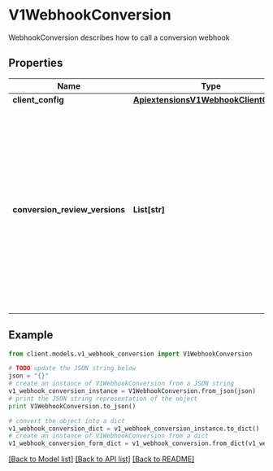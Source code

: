 # V1WebhookConversion

WebhookConversion describes how to call a conversion webhook

## Properties
Name | Type | Description | Notes
------------ | ------------- | ------------- | -------------
**client_config** | [**ApiextensionsV1WebhookClientConfig**](ApiextensionsV1WebhookClientConfig.md) |  | [optional] 
**conversion_review_versions** | **List[str]** | conversionReviewVersions is an ordered list of preferred &#x60;ConversionReview&#x60; versions the Webhook expects. The API server will use the first version in the list which it supports. If none of the versions specified in this list are supported by API server, conversion will fail for the custom resource. If a persisted Webhook configuration specifies allowed versions and does not include any versions known to the API Server, calls to the webhook will fail. | 

## Example

```python
from client.models.v1_webhook_conversion import V1WebhookConversion

# TODO update the JSON string below
json = "{}"
# create an instance of V1WebhookConversion from a JSON string
v1_webhook_conversion_instance = V1WebhookConversion.from_json(json)
# print the JSON string representation of the object
print V1WebhookConversion.to_json()

# convert the object into a dict
v1_webhook_conversion_dict = v1_webhook_conversion_instance.to_dict()
# create an instance of V1WebhookConversion from a dict
v1_webhook_conversion_form_dict = v1_webhook_conversion.from_dict(v1_webhook_conversion_dict)
```
[[Back to Model list]](../README.md#documentation-for-models) [[Back to API list]](../README.md#documentation-for-api-endpoints) [[Back to README]](../README.md)


